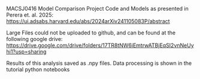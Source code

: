 MACSJ0416 Model Comparison Project Code and Models as presented in Perera et. al. 2025: https://ui.adsabs.harvard.edu/abs/2024arXiv241105083P/abstract

Large Files could not be uploaded to github, and can be found at the following google drive: https://drive.google.com/drive/folders/17TR8tNW6iEmtrwATBjEqSI2vnNeUyhi1?usp=sharing

Results of this analysis saved as .npy files. Data processing is shown in the tutorial python notebooks
